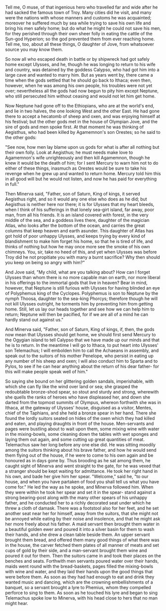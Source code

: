 Tell me, O muse, of that ingenious hero who travelled far and wide 
after he had sacked the famous town of Troy. Many cities  did he visit, 
and many were the nations with whose manners and  customs he was acquainted; 
moreover he suffered much by sea while trying to save his own life and 
bring his men safely home; but do what he might he could not save his men, 
for they perished through their own sheer folly in eating the cattle of the 
Sun-god Hyperion; so the god prevented them from ever reaching home. Tell 
me, too, about all these things, O daughter of Jove, from 
whatsoever source you may know them.

So now all who escaped death in battle or by shipwreck had got safely 
home except Ulysses, and he, though he was longing to return to his 
wife and country, was detained by the goddess Calypso, who had got him 
into a large cave and wanted to marry him. But as years went by, there 
came a time when the gods settled that he should go back to Ithaca; even
then, however, when he was among his own people, his troubles were not 
yet over; nevertheless all the gods had now begun to pity him except 
Neptune, who still persecuted him without ceasing and would not let him 
get home.

Now Neptune had gone off to the Ethiopians, who are at the world's end, 
and lie in two halves, the one looking West and the other East. He had
gone there to accept a hecatomb of sheep and oxen, and was enjoying
himself at his festival; but the other gods met in the house of Olympian
Jove, and the sire of gods and men spoke first. At that moment he was 
thinking of Aegisthus, who had been killed by Agamemnon's son Orestes; 
so he said to the other gods:

"See now, how men lay blame upon us gods for what is after all nothing
but their own folly. Look at Aegisthus; he must needs make love to 
Agamemnon's wife unrighteously and then kill Agamemnon, though he knew it
would be the death of him; for I sent Mercury to warn him not to do either
of these things, inasmuch as Orestes would be sure to take his revenge
when he grew up and wanted to return home. Mercury told him this in all
good will but he would not listen, and now he has paid for everything in 
full."

Then Minerva said, "Father, son of Saturn, King of kings, it served 
Aegisthus right, and so it would any one else who does as he did; but 
Aegisthus is neither here nor there; it is for Ulysses that my heart 
bleeds, when I think of his sufferings in that lonely sea-girt island,
far away, poor man, from all his friends. It is an island covered with 
forest, in the very middle of the sea, and a goddess lives there, daughter
of the magician Atlas, who looks after the bottom of the ocean, and carries
the great columns that keep heaven and earth asunder. This daughter of
Atlas has got hold of poor unhappy Ulysses, and keeps trying by every
kind of blandishment to make him forget his home, so that he is tired 
of life, and thinks of nothing but how he may once more see the smoke of 
his own chimneys. You, sir, take no heed of this, and yet when Ulysses 
was before Troy did he not propitiate you with many a burnt sacrifice? Why 
then should you keep on being so angry with him?"

And Jove said, "My child, what are you talking about? How can I forget 
Ulysses than whom there is no more capable man on earth, nor more liberal 
in his offerings to the immortal gods that live in heaven? Bear in mind,
however, that Neptune is still furious with Ulysses for having blinded an
eye of Polyphemus king of the Cyclopes. Polyphemus is son to Neptune by 
the nymph Thoosa, daughter to the sea-king Phorcys; therefore though he 
will not kill Ulysses outright, he torments him by preventing him from 
getting home. Still, let us lay our heads together and see how we can help
him to return; Neptune will then be pacified, for if we are all of a mind 
he can hardly stand out against us."

And Minerva said, "Father, son of Saturn, King of kings, if, then, the gods
now mean that Ulysses should get home, we should first send Mercury to the
Ogygian island to tell Calypso that we have made up our minds and that
he is to return. In the meantime I will go to Ithaca, to put heart into
Ulysses' son Telemachus; I will embolden him to call the Achaeans in assembly,
and speak out to the suitors of his mother Penelope, who persist in eating up
any number of his sheep and oxen; I will also conduct him to Sparta and to
Pylos, to see if he can hear anything about the return of his dear father- 
for this will make people speak well of him."

So saying she bound on her glittering golden sandals, imperishable, with
which she can fly like the wind over land or sea; she grasped the redoubtable 
bronze-shod spear, so stout and sturdy and strong, wherewith she quells the
ranks of heroes who have displeased her, and down she darted from the topmost
summits of Olympus, whereon forthwith she was in Ithaca, at the gateway of
Ulysses' house, disguised as a visitor, Mentes, chief of the Taphians, and she
held a bronze spear in her hand. There she found the lordly suitors seated on
hides of the oxen which they had killed and eaten, and playing draughts in
front of the house. Men-servants and pages were bustling about to wait upon
them, some mixing wine with water in the mixing-bowls, some cleaning down the
tables with wet sponges and laying them out again, and some cutting up great
quantities of meat. Telemachus saw her long before any one else did. He was
sitting moodily among the suitors thinking about his brave father, and how he
would send them flying out of the house, if he were to come to his own again 
and be honoured as in days gone by. Thus brooding as he sat among them, he caught
sight of Minerva and went straight to the gate, for he was vexed that a stranger 
should be kept waiting for admittance. He took her right hand in his own, and
bade her give him her spear. "Welcome," said he, "to our house, and when you
have partaken of food you shall tell us what you have come for." He led the way
as he spoke, and Minerva followed him. When they were within he took her spear 
and set it in the spear- stand against a strong bearing-post along with the many
other spears of his unhappy father, and he conducted her to a richly decorated seat
under which he threw a cloth of damask. There was a footstool also for her feet, 
and he set another seat near her for himself, away from the suitors, that she 
might not be annoyed while eating by their noise and insolence, and that he might 
ask her more freely about his father. A maid servant then brought them water in 
a beautiful golden ewer and poured it into a silver basin for them to wash their
hands, and she drew a clean table beside them. An upper servant brought them bread,
and offered them many good things of what there was in the house, the carver
fetched them plates of all manner of meats and set cups of gold by their side,
and a man-servant brought them wine and poured it out for them. Then the suitors came
in and took their places on the benches and seats. Forthwith men servants poured water
over their hands, maids went round with the bread-baskets, pages filled the
mixing-bowls with wine and water, and they laid their hands upon the good things
that were before them. As soon as they had had enough to eat and drink they wanted
music and dancing, which are the crowning embellishments of a banquet, so a servant
brought a lyre to Phemius, whom they compelled perforce to sing to them. As soon
as he touched his lyre and began to sing Telemachus spoke low to Minerva, with his
head close to hers that no man might hear.